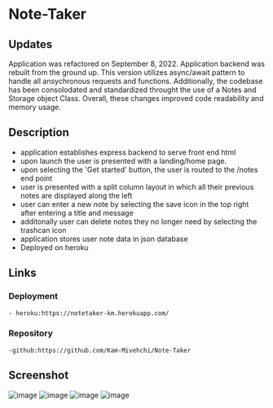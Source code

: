 # Note-Taker

## Updates
Application was refactored on September 8, 2022. Application backend was rebuilt from the ground up. This version utilizes async/await pattern to handle all ansychronous requests and functions. Additionally, the codebase has been consolodated and standardized throught the use of a Notes and Storage object Class. Overall, these changes improved code readability and memory usage.

## Description
 - application establishes express backend to serve front end html
 - upon launch the user is presented with a landing/home page.
 - upon selecting the 'Get started' button, the user is routed to the /notes end point
 - user is presented with a split column layout in which all their previous notes are displayed along the left
 - user can enter a new note by selecting the save icon in the top right after entering a title and message
 - additonally user can delete notes they no longer need by selecting the trashcan icon
 - application stores user note data in json database
 - Deployed on heroku

## Links
### Deployment
    - heroku:https://notetaker-km.herokuapp.com/
### Repository
    -github:https://github.com/Kam-Mivehchi/Note-Taker

## Screenshot
![image](https://user-images.githubusercontent.com/90432404/148446165-53a29a98-1cb8-4caa-8413-c7d1306acce5.png)
![image](https://user-images.githubusercontent.com/90432404/148446227-dab37e14-67ab-48a5-9942-3360fad2f678.png)
![image](https://user-images.githubusercontent.com/90432404/148446238-cc7ac275-470e-4cb0-95de-0f9eef87323e.png)
![image](https://user-images.githubusercontent.com/90432404/148446240-e2a0b54c-2b09-4821-adf0-c7fae473d217.png)



